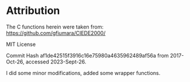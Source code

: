 # Attribution

The C functions herein were taken from:
<https://github.com/gfiumara/CIEDE2000/>

MIT License

Commit Hash af1de42515f3916c16e75980a4635962489af56a from 2017-Oct-26, accessed 2023-Sept-26.

I did some minor modifications, added some wrapper functions.

